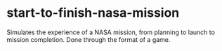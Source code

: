 # start-to-finish-nasa-mission
Simulates the experience of a NASA mission, from planning to launch to mission completion. Done through the format of a game.
